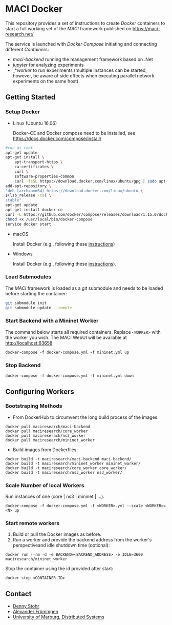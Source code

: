 # MACI Docker

This repository provides a set of instructions to create _Docker_ containers to start a full working set of the _MACI_ framework published on https://maci-research.net/

The service is launched with _Docker Compose_ initiating and connecting different _Containers_:

- _maci-backend_ running the management framework based on .Net
- _jupyter_ for analyzing experiments
- _*_worker_ to run experiments (multiple instances can be started, however, be aware of side effects when executing parallel network experiments on the same host).

## Getting Started
### Setup Docker
- Linux (Ubuntu 16.06)

   Docker-CE and Docker compose need to be installed, see https://docs.docker.com/compose/install/

```bash
#run as root
apt-get update
apt-get install \
    apt-transport-https \
    ca-certificates \
    curl \
    software-properties-common
    curl -fsSL https://download.docker.com/linux/ubuntu/gpg | sudo apt-key add -
add-apt-repository \
"deb [arch=amd64] https://download.docker.com/linux/ubuntu \
$(lsb_release -cs) \
stable"
apt-get update
apt-get install docker-ce
curl -L https://github.com/docker/compose/releases/download/1.15.0/docker-compose-`uname -s`-`uname -m` > /usr/local/bin/docker-compose
chmod +x /usr/local/bin/docker-compose
service docker start
```

- macOS

   Install Docker (e.g., following these [instructions](https://docs.docker.com/docker-for-mac/install/#download-docker-for-mac))

- Windows

   Install Docker (e.g., following these [instructions](https://docs.docker.com/docker-for-windows/)).

### Load Submodules

The _MACI_ framework is loaded as a git submodule and needs to be loaded before starting the container:

```bash
git submodule init
git submodule update --remote
```

### Start Backend with a Mininet Worker
The command below starts all required containers. Replace `<WORKER>` with the worker you wish. The MACI WebUI will be available at [http://localhost:63658](http://localhost:63658)

```
docker-compose -f docker-compose.yml -f mininet.yml up
```

### Stop Backend

```
docker-compose -f docker-compose.yml -f mininet.yml down
```



## Configuring Workers

### Bootstraping Methods
 - From DockerHub to circumvent the long build process of the images:

```
docker pull maciresearch/maci-backend
docker pull maciresearch/core_worker
docker pull macireserach/ns3_worker
docker pull maciresearch/mininet_worker
```

 - Build images from Dockerfiles:

```
docker build -t maciresearch/maci-backend maci-backend/
docker build -t maciresearch/mininet_worker mininet_worker/
docker build -t maciresearch/core_worker core_worker/
docker build -t maciresearch/ns3_worker ns3_worker/
```

### Scale Number of local Workers
Run <N> instances of one <WORKER> (core | ns3 | mininet | ...).
```
docker-compose -f docker-compose.yml -f <WORKER>.yml --scale <WORKER>=<N> up
``` 

### Start remote workers
1. Build or pull the Docker images as before.
2. Run a worker and provide the backend address from the worker's perspectiveand idle shutdown time (optional):

```
docker run --rm -d -e BACKEND=<BACKEND_ADDRESS> -e IDLE=3600 maciresearch/mininet_worker
```

Stop the container using the id provided after start:

```
docker stop <CONTAINER_ID>
```                                                                                                   

## Contact

 - [Denny Stohr](https://github.com/dstohr/) 
 - [Alexander Frömmgen](https://github.com/AlexanderFroemmgen)
 - [University of Marburg, Distributed Systems](https://github.com/umr-ds)
